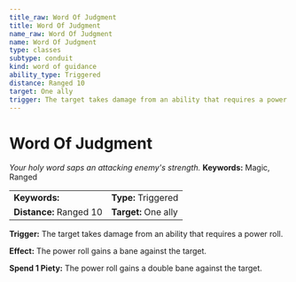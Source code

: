 ```yaml
---
title_raw: Word Of Judgment
title: Word Of Judgment
name_raw: Word Of Judgment
name: Word Of Judgment
type: classes
subtype: conduit
kind: word of guidance
ability_type: Triggered
distance: Ranged 10
target: One ally
trigger: The target takes damage from an ability that requires a power roll.
---
```


# Word Of Judgment

*Your holy word saps an attacking enemy's strength.* **Keywords:** Magic, Ranged

|                         |                      |
| :---------------------- | :------------------- |
| **Keywords:**           | **Type:** Triggered  |
| **Distance:** Ranged 10 | **Target:** One ally |

**Trigger:** The target takes damage from an ability that requires a power roll.

**Effect:** The power roll gains a bane against the target.

**Spend 1 Piety:** The power roll gains a double bane against the target.
